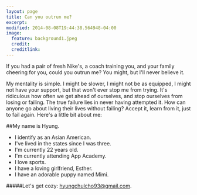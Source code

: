 ```yaml
---
layout: page
title: Can you outrun me?
excerpt:
modified: 2014-08-08T19:44:38.564948-04:00
image:
  feature: background1.jpeg
  credit:
  creditlink:
---
```


If you had a pair of fresh Nike's, a coach training you, and your family cheering for you, could you outrun me? You might, but I'll
never believe it.

My mentality is simple. I might be slower, I might not be as equipped, I might not have your support, but that won't ever stop me
from trying. It's ridiculous how often we get ahead of ourselves, and stop ourselves from losing or failing. The true failure
lies in never having attempted it. How can anyone go about living their lives without failing? Accept it, learn from it, just to fail
again. Here's a little bit about me:

##My name is Hyung.

* I identify as an Asian American.
* I've lived in the states since I was three.
* I'm currently 22 years old.
* I'm currently attending App Academy.
* I love sports.
* I have a loving girlfriend, Esther.
* I have an adorable puppy named Mimi.

#####Let's get cozy: hyungchulcho93@gmail.com.
